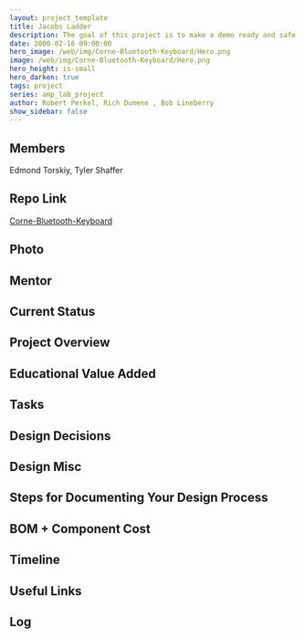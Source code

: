 ```yaml
---
layout: project_template
title: Jacobs Ladder
description: The goal of this project is to make a demo ready and safe jacob's ladder
date: 2000-02-16 09:00:00
hero_image: /web/img/Corne-Bluetooth-Keyboard/Hero.png
image: /web/img/Corne-Bluetooth-Keyboard/Hero.png
hero_height: is-small
hero_darken: true
tags: project
series: amp_lab_project
author: Robert Perkel, Rich Dumene , Bob Lineberry
show_sidebar: false
---
```




## Members
Edmond Torskiy, Tyler Shaffer

## Repo Link
<a class="button is-link" href="https://github.com/Amp-Lab-at-VT/Corne-Bluetooth-Keyboard" >Corne-Bluetooth-Keyboard</a>

## Photo

## Mentor

## Current Status

## Project Overview


## Educational Value Added


## Tasks

## Design Decisions

## Design Misc

## Steps for Documenting Your Design Process

## BOM + Component Cost

## Timeline

## Useful Links

## Log
            